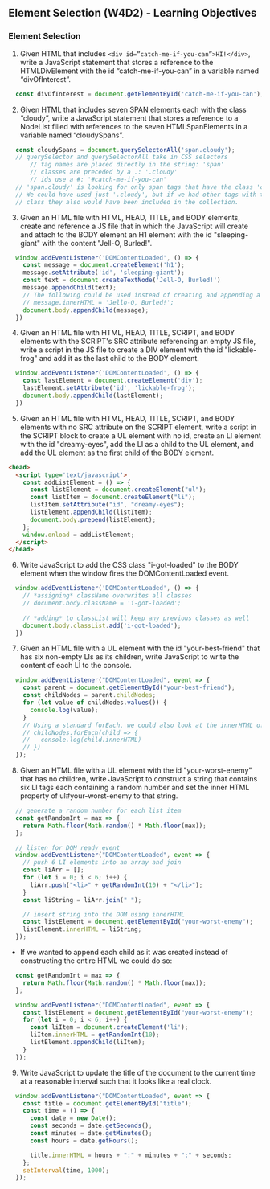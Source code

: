 ## Element Selection (W4D2) - Learning Objectives

### Element Selection
1. Given HTML that includes `<div id=”catch-me-if-you-can”>HI!</div>`, write a JavaScript statement that stores a reference to the HTMLDivElement with the id “catch-me-if-you-can” in a variable named “divOfInterest”.
```js
  const divOfInterest = document.getElementById('catch-me-if-you-can');
```

2. Given HTML that includes seven SPAN elements each with the class “cloudy”, write a JavaScript statement that stores a reference to a NodeList filled with references to the seven HTMLSpanElements in a variable named “cloudySpans”.
```js
  const cloudySpans = document.querySelectorAll('span.cloudy');
  // querySelector and querySelectorAll take in CSS selectors
      // tag names are placed directly in the string: 'span'
      // classes are preceded by a .: '.cloudy'
      // ids use a #: '#catch-me-if-you-can'
  // 'span.cloudy' is looking for only span tags that have the class 'cloudy'
  // We could have used just '.cloudy', but if we had other tags with the same
  // class they also would have been included in the collection.
```

3. Given an HTML file with HTML, HEAD, TITLE, and BODY elements, create and reference a JS file that in which the JavaScript will create and attach to the BODY element an H1 element with the id "sleeping-giant" with the content "Jell-O, Burled!".
```js
  window.addEventListener('DOMContentLoaded', () => {
    const message = document.createElement('h1');
    message.setAttribute('id', 'sleeping-giant');
    const text = document.createTextNode('Jell-O, Burled!')
    message.appendChild(text);
    // The following could be used instead of creating and appending a text node
    // message.innerHTML = 'Jello-O, Burled!';
    document.body.appendChild(message);
  })
```

4. Given an HTML file with HTML, HEAD, TITLE, SCRIPT, and BODY elements with the SCRIPT's SRC attribute referencing an empty JS file, write a script in the JS file to create a DIV element with the id "lickable-frog" and add it as the last child to the BODY element.
```js
  window.addEventListener('DOMContentLoaded', () => {
    const lastElement = document.createElement('div');
    lastElement.setAttribute('id', 'lickable-frog');
    document.body.appendChild(lastElement);
  })
```

5. Given an HTML file with HTML, HEAD, TITLE, SCRIPT, and BODY elements with no SRC attribute on the SCRIPT element, write a script in the SCRIPT block to create a UL element with no id, create an LI element with the id "dreamy-eyes", add the LI as a child to the UL element, and add the UL element as the first child of the BODY element.
```html
<head>
  <script type='text/javascript'>
    const addListElement = () => {
      const listElement = document.createElement("ul");
      const listItem = document.createElement("li");
      listItem.setAttribute("id", "dreamy-eyes");
      listElement.appendChild(listItem);
      document.body.prepend(listElement);
    };
    window.onload = addListElement;
  </script>
</head>
```

6. Write JavaScript to add the CSS class "i-got-loaded" to the BODY element when the window fires the DOMContentLoaded event.
```js
  window.addEventListener('DOMContentLoaded', () => {
    // *assigning* className overwrites all classes
    // document.body.className = 'i-got-loaded';
    
    // *adding* to classList will keep any previous classes as well
    document.body.classList.add('i-got-loaded');
  })
```

7. Given an HTML file with a UL element with the id "your-best-friend" that has six non-empty LIs as its children, write JavaScript to write the content of each LI to the console.
```js
  window.addEventListener("DOMContentLoaded", event => {
    const parent = document.getElementById("your-best-friend");
    const childNodes = parent.childNodes;
    for (let value of childNodes.values()) {
      console.log(value);
    }
    // Using a standard forEach, we could also look at the innerHTML of each li
    // childNodes.forEach(child => {
    //   console.log(child.innerHTML)
    // })
  });
```

8. Given an HTML file with a UL element with the id "your-worst-enemy" that has no children, write JavaScript to construct a string that contains six LI tags each containing a random number and set the inner HTML property of ul#your-worst-enemy to that string.
```js
  // generate a random number for each list item
  const getRandomInt = max => {
    return Math.floor(Math.random() * Math.floor(max));
  };

  // listen for DOM ready event
  window.addEventListener("DOMContentLoaded", event => {
    // push 6 LI elements into an array and join
    const liArr = [];
    for (let i = 0; i < 6; i++) {
      liArr.push("<li>" + getRandomInt(10) + "</li>");
    }
    const liString = liArr.join(" ");

    // insert string into the DOM using innerHTML
    const listElement = document.getElementById("your-worst-enemy");
    listElement.innerHTML = liString;
  });
```

- If we wanted to append each child as it was created instead of constructing the entire HTML we could do so:
```js
  const getRandomInt = max => {
    return Math.floor(Math.random() * Math.floor(max));
  };

  window.addEventListener("DOMContentLoaded", event => {
    const listElement = document.getElementById("your-worst-enemy");
    for (let i = 0; i < 6; i++) {
      const liItem = document.createElement('li');
      liItem.innerHTML = getRandomInt(10);
      listElement.appendChild(liItem);
    }
  });
```

9. Write JavaScript to update the title of the document to the current time at a reasonable interval such that it looks like a real clock.
```js
  window.addEventListener("DOMContentLoaded", event => {
    const title = document.getElementById("title");
    const time = () => {
      const date = new Date();
      const seconds = date.getSeconds();
      const minutes = date.getMinutes();
      const hours = date.getHours();

      title.innerHTML = hours + ":" + minutes + ":" + seconds;
    };
    setInterval(time, 1000);
  });
```
